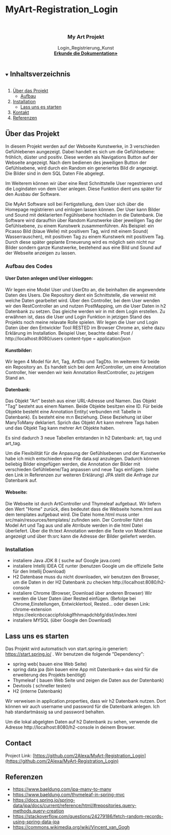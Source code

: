 # MyArt-Registration_Login


<!-- PROJECT LOGO -->
<br />

  <h3 align="center">My Art Projekt</h3>

  <p align="center">
    Login_Registrierung_Kunst
    <br />
    <a href="https://github.com/github_2Alexa/MyArt-Registration_Login"><strong>Erkunde die Dokumentation»</strong></a>
    <br />
  </p>
</p>



<!-- TABLE OF CONTENTS -->
<details open="open">
  <summary><h2 style="display: inline-block">Inhaltsverzeichnis</h2></summary>
  <ol>
    <li>
      <a href="#about-the-project">&Uumlber das Projekt</a>
      <ul>
        <li><a href="#built-with">Aufbau</a></li>
      </ul>
    </li>
    <li>
      <a href="#getting-started">Installation</a>
      <ul>
        <li><a href="#installation">Lass uns es starten</a></li>
      </ul>
    </li>
    <li><a href="#contact">Kontakt</a></li>
    <li><a href="#acknowledgements">Referenzen</a></li>
  </ol>
</details>



## Über das Projekt


In diesem Projekt werden auf der Webseite Kunstwerke, in 3 verschieden Gefühlebenen aungezeigt. 
Dabei handelt es sich um die Gefühlsebene: fröhlich, düster und positiv. Diese werden als Navigations Button auf der Webseite angezeigt. 
Nach dem bedienen des jeweiligen Button der Gefühlsebene, 
wird durch ein Random ein generiertes Bild dir angezeigt. Die Bilder sind in dem SQL Daten File abgelegt. 

Im Weiterem können wir über eine Rest Schnittstelle User regestrieren und die Logindaten von dem User anlegen. 
Diese Funktion dient uns später für den Ausbau der Software. 

Die MyArt Software soll bei Fertigstellung, dem User sich über die Homepage registrieren und einlogen lassen können. 
Der User kann Bilder und Sound mit deklarierten Fegühlsebene hochladen in die Datenbank. 
Die Software wird daraufhin über Random Kunstwerke über jeweiligen Tag der Gefühlsebene,
zu einem Kunstwerk zusammenführen.
Als Beispiel: ein Picasso Bild (blaue Welle) mit positivem Tag, wird mit einem Sound( Wasserrauschen), 
mit positiven Tag zu einem Kunstwerk mit positivem Tag.
Durch diese später geplante Erneuerung wird es möglich sein nicht nur Bilder sondern ganze Kunstwerke, 
bestehend aus eine Bild und Sound auf der Webseite anzeigen zu lassen.


### Aufbau des Codes

#### User Daten anlegen und User einloggen:

Wir legen eine Model User und UserDto an, die beinhalten die angewendete Daten des Users. Die Repository dient ein Schnittstelle, 
die verweist mit welche Daten gearbeitet wird. Über den Controller, bei dem User wenden wir den RestController an und nutzen PostMapping,
um die User Daten in h2 Datenbank zu setzen. Das gleiche werden wir in mit dem Login erstellen. 
Zu erwähnen ist, dass die User und Login Funktion in jetzigen Stand des Projekts noch meine relavate Rolle spielen. 
Wir legen die User und Login Daten über den Entwickler Tool RESTED im Browser Chrome an, siehe dazu Erklärung im Installation.
Beispiel User, beachte dabei: 
Post / http://localhost:8080/users
content-type = application/json


#### Kunstbilder:

Wir legen 4 Model für Art, Tag, ArtDto und TagDto. Im weiterem für beide ein Repository an. 
Es handelt sich bei dem ArtController, um eine Annotation Controller, hier wenden wir kein Annotation RestController, zu jetzigem Stand an. 

#### Datenbank:
Das Objekt "Art" besteh aus einer URL-Adresse und Namen. Das Objekt "Tag" besteht aus einem Namen. Beide Objekte besitzen eine ID. 
Für beide Objekte besteht eine Annotation Entity( verbunden mit Tabelle in Datenbank). Es besteht eine m:n Beziehung. 
Diese Beziehung ist über ManyToMany deklariert.
Sprich das Objekt Art kann mehrere Tags haben und das Objekt Tag kann mehrer Art Objekte haben.

Es sind dadurch 3 neue Tabellen entstanden in h2 Datenbank: art, tag und art_tag.

Um die Flexibilität für die Anpasung der Gefühlsebenen und der Kunstwerke habe ich mich entschieden eine File data.sql anzulegen.
Dadurch können beliebig Bilder eingefügen werden, die Annotation der Bilder mit verschieden Gefühlebene/Tag anpassen und neue Tags einfügen.
(siehe den Link in Referenzen zur  weiteren Erklärung)
JPA stellt die Anfrage zur Datenbank auf.

#### Webseite:

Die Webseite ist durch ArtController und Thymeleaf aufgebaut. Wir liefern den Wert "Home" zurück, dies bedeutet dass die Webseite home.html aus dem templates aufgebaut wird. 
Die Datei home.html muss unter src/main/resources/templates/ zufinden sein. 
Der Controller führt das Model Art und Tag aus und alle Atrribute werden in die html Datei überliefert.
Über die th:text Annotation werden die Texte von Model Klasse angezeigt und über th:src kann die Adresse der Bilder geliefert werden.


### Installation 

* []() instaliere Java JDK 8 ( suche auf Google java.com)
* []() instaliere Intellij IDEA CE runter (benutzen Google um die offizielle Seite für den Intellij Download)
* []() H2 Datenbase muss du nicht downloaden, wir benutzen den Browser, um die Daten in der H2 Datenbank zu checken
       http://localhost:8080/h2-console
* []() instaliere Chrome (Browser, Download über anderen Browser) Wir werden die User Daten über Rested einfügen.
       (Befolge bei Chrome,Einstellungen, Entwicklertool, Rested... oder diesen Link: 
       chrome-extension 
       https://eelcnbccaccipfolokglfhhmapdchbfg/dist/index.html
* []() instaliere MYSQL (über Google den Download)


<!-- GETTING STARTED -->
## Lass uns es starten

Das Projekt wird automatisch von start.spring.io generiert: https://start.spring.io/ .
Wir benutzen die folgende "Dependency": 
* []() spring web( bauen eine Web Seite)
* []() spring data jpa (bin bauen eine App mit Datenbank-> das wird für die erweiterung des Projekts benötigt)
* []() Thymeleaf ( bauen Web Seite und zeigen die Daten aus der Datenbank)
* []() Devtools ( schneller testen)
* []() H2 (interne Datenbank)

Wir verweisen in application.properties, dass wir h2 Datenbank nutzen. Dort können wir auch username und password für die Datenbank anlegen.
Ich hab standartmässig sa und password behalten.

Um die lokal abgelgten Daten auf h2 Datenbank zu sehen, verwende die Adresse http://localhost:8080/h2-console in deinem Browser.




<!-- CONTACT -->
## Contact


Project Link: [https://github.com/2Alexa/MyArt-Registration_Login](https://github.com/2Alexa/MyArt-Registration_Login)



<!-- ACKNOWLEDGEMENTS -->
## Referenzen

* []() https://www.baeldung.com/jpa-many-to-many
* []() https://www.baeldung.com/thymeleaf-in-spring-mvc
* []() https://docs.spring.io/spring-data/jpa/docs/current/reference/html/#repositories.query-methods.query-creation
* []() https://stackoverflow.com/questions/24279186/fetch-random-records-using-spring-data-jpa
* []() https://commons.wikimedia.org/wiki/Vincent_van_Gogh



